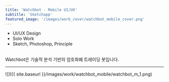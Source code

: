 ```yaml
---
title: 'Watchbot - Mobile UI/UX'
subtitle: 'Sketchapp'
featured_image: '/images/work_cover/watchbot_mobile_cover.png'
---
```




* UI/UX Design
* Solo Work
* Sketch, Photoshop, Principle  

<br>
Watchbot은 기술적 분석 기반의 암호화폐 트레이딩 봇입니다.

<hr>
![]({{ site.baseurl }}/images/work/watchbot_mobile/watchbot_m_1.png)
